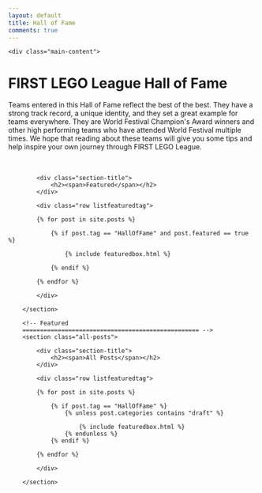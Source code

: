```yaml
---
layout: default
title: Hall of Fame
comments: true
---
```



<!-- We reopen main-content and container -->

<div class="container-fluid">

    <div class="main-content">
<div class="section-title text-center">

<h1>FIRST LEGO League Hall of Fame</h1>
</div>

Teams entered in this Hall of Fame reflect the best of the best. They have a strong track record, a unique identity, and they set a great example for teams everywhere. They are World Festival Champion's Award winners and other high performing teams who have attended World Festival multiple times. We hope that reading about these teams will give you some tips and help inspire your own journey through FIRST LEGO League.
<br><br><br>
        <!-- Featured
        ================================================== -->
        <section class="featured-posts">

            <div class="section-title">
                <h2><span>Featured</span></h2>
            </div>

            <div class="row listfeaturedtag">

            {% for post in site.posts %}

                {% if post.tag == "HallOfFame" and post.featured == true %}

                    {% include featuredbox.html %}

                {% endif %}

            {% endfor %}

            </div>

        </section>

        <!-- Featured
        ================================================== -->
        <section class="all-posts">

            <div class="section-title">
                <h2><span>All Posts</span></h2>
            </div>

            <div class="row listfeaturedtag">

            {% for post in site.posts %}

                {% if post.tag == "HallOfFame" %}
                    {% unless post.categories contains "draft" %}

                        {% include featuredbox.html %}
                    {% endunless %}
                {% endif %}

            {% endfor %}

            </div>

        </section>

